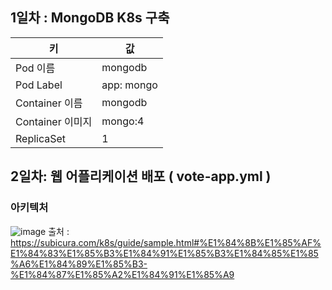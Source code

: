 ## 1일차 : MongoDB K8s 구축
| 키 | 값 |
|----------|----------|
| Pod 이름   | mongodb   |
| Pod Label  | app: mongo   |
| Container 이름   | mongodb   |
| Container 이미지  | mongo:4   |
| ReplicaSet  | 1   |


## 2일차: 웹 어플리케이션 배포 ( vote-app.yml )
### 아키텍처
![image](https://github.com/user-attachments/assets/60b46037-b3b3-41ec-9e38-6d498c16ea48)
출처 : https://subicura.com/k8s/guide/sample.html#%E1%84%8B%E1%85%AF%E1%84%83%E1%85%B3%E1%84%91%E1%85%B3%E1%84%85%E1%85%A6%E1%84%89%E1%85%B3-%E1%84%87%E1%85%A2%E1%84%91%E1%85%A9

